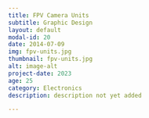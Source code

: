 ```yaml
---
title: FPV Camera Units
subtitle: Graphic Design
layout: default
modal-id: 20
date: 2014-07-09
img: fpv-units.jpg
thumbnail: fpv-units.jpg
alt: image-alt
project-date: 2023
age: 25
category: Electronics
description: description not yet added

---
```

